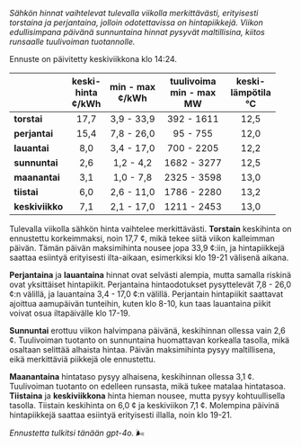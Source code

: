 *Sähkön hinnat vaihtelevat tulevalla viikolla merkittävästi, erityisesti torstaina ja perjantaina, jolloin odotettavissa on hintapiikkejä. Viikon edullisimpana päivänä sunnuntaina hinnat pysyvät maltillisina, kiitos runsaalle tuulivoiman tuotannolle.*

Ennuste on päivitetty keskiviikkona klo 14:24.

|              | keski-<br>hinta<br>¢/kWh | min - max<br>¢/kWh | tuulivoima<br>min - max<br>MW | keski-<br>lämpötila<br>°C |
|:-------------|:----------------:|:----------------:|:-------------:|:-------------:|
| **torstai**  |         17,7     |      3,9 - 33,9  |    392 - 1611 |     12,5      |
| **perjantai**|         15,4     |      7,8 - 26,0  |     95 - 755  |     12,0      |
| **lauantai** |          8,0     |      3,4 - 17,0  |    700 - 2205 |     12,2      |
| **sunnuntai**|          2,6     |      1,2 - 4,2   |   1682 - 3277 |     12,5      |
| **maanantai**|          3,1     |      1,0 - 7,8   |   2325 - 3598 |     13,0      |
| **tiistai**  |          6,0     |      2,6 - 11,0  |   1786 - 2280 |     13,2      |
| **keskiviikko**|       7,1     |      2,1 - 17,0  |   1211 - 2453 |     13,0      |

Tulevalla viikolla sähkön hinta vaihtelee merkittävästi. **Torstain** keskihinta on ennustettu korkeimmaksi, noin 17,7 ¢, mikä tekee siitä viikon kalleimman päivän. Tämän päivän maksimihinta nousee jopa 33,9 ¢:iin, ja hintapiikkejä saattaa esiintyä erityisesti ilta-aikaan, esimerkiksi klo 19-21 välisenä aikana.

**Perjantaina** ja **lauantaina** hinnat ovat selvästi alempia, mutta samalla riskinä ovat yksittäiset hintapiikit. Perjantaina hintaodotukset pysyttelevät 7,8 - 26,0 ¢:n välillä, ja lauantaina 3,4 - 17,0 ¢:n välillä. Perjantain hintapiikit saattavat ajoittua aamupäivän tunteihin, kuten klo 8-10, kun taas lauantaina piikit voivat osua iltapäivälle klo 17-19.

**Sunnuntai** erottuu viikon halvimpana päivänä, keskihinnan ollessa vain 2,6 ¢. Tuulivoiman tuotanto on sunnuntaina huomattavan korkealla tasolla, mikä osaltaan selittää alhaista hintaa. Päivän maksimihinta pysyy maltillisena, eikä merkittäviä piikkejä ole ennustettu.

**Maanantaina** hintataso pysyy alhaisena, keskihinnan ollessa 3,1 ¢. Tuulivoiman tuotanto on edelleen runsasta, mikä tukee matalaa hintatasoa. **Tiistaina** ja **keskiviikkona** hinta hieman nousee, mutta pysyy kohtuullisella tasolla. Tiistain keskihinta on 6,0 ¢ ja keskiviikon 7,1 ¢. Molempina päivinä hintapiikkejä saattaa esiintyä erityisesti illalla, noin klo 19-21.

*Ennustetta tulkitsi tänään gpt-4o.* 🌬️
